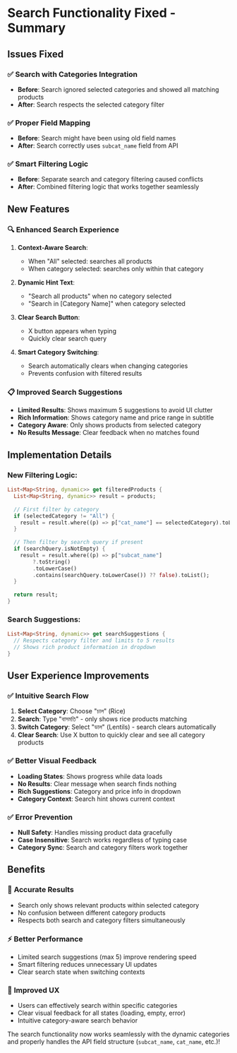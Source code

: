 # Search Functionality Fixed - Summary

## Issues Fixed

### ✅ **Search with Categories Integration**
- **Before**: Search ignored selected categories and showed all matching products
- **After**: Search respects the selected category filter

### ✅ **Proper Field Mapping**
- **Before**: Search might have been using old field names  
- **After**: Search correctly uses `subcat_name` field from API

### ✅ **Smart Filtering Logic**
- **Before**: Separate search and category filtering caused conflicts
- **After**: Combined filtering logic that works together seamlessly

## New Features

### 🔍 **Enhanced Search Experience**
1. **Context-Aware Search**: 
   - When "All" selected: searches all products
   - When category selected: searches only within that category

2. **Dynamic Hint Text**:
   - "Search all products" when no category selected
   - "Search in [Category Name]" when category selected

3. **Clear Search Button**: 
   - X button appears when typing
   - Quickly clear search query

4. **Smart Category Switching**:
   - Search automatically clears when changing categories
   - Prevents confusion with filtered results

### 📋 **Improved Search Suggestions**
- **Limited Results**: Shows maximum 5 suggestions to avoid UI clutter
- **Rich Information**: Shows category name and price range in subtitle
- **Category Aware**: Only shows products from selected category
- **No Results Message**: Clear feedback when no matches found

## Implementation Details

### New Filtering Logic:
```dart
List<Map<String, dynamic>> get filteredProducts {
  List<Map<String, dynamic>> result = products;
  
  // First filter by category
  if (selectedCategory != "All") {
    result = result.where((p) => p["cat_name"] == selectedCategory).toList();
  }
  
  // Then filter by search query if present
  if (searchQuery.isNotEmpty) {
    result = result.where((p) => p["subcat_name"]
        ?.toString()
        .toLowerCase()
        .contains(searchQuery.toLowerCase()) ?? false).toList();
  }
  
  return result;
}
```

### Search Suggestions:
```dart
List<Map<String, dynamic>> get searchSuggestions {
  // Respects category filter and limits to 5 results
  // Shows rich product information in dropdown
}
```

## User Experience Improvements

### ✅ **Intuitive Search Flow**
1. **Select Category**: Choose "চাল" (Rice)
2. **Search**: Type "বাসমতি" - only shows rice products matching
3. **Switch Category**: Select "ডাল" (Lentils) - search clears automatically
4. **Clear Search**: Use X button to quickly clear and see all category products

### ✅ **Better Visual Feedback**
- **Loading States**: Shows progress while data loads
- **No Results**: Clear message when search finds nothing
- **Rich Suggestions**: Category and price info in dropdown
- **Category Context**: Search hint shows current context

### ✅ **Error Prevention**
- **Null Safety**: Handles missing product data gracefully
- **Case Insensitive**: Search works regardless of typing case
- **Category Sync**: Search and category filters work together

## Benefits

### 🎯 **Accurate Results**
- Search only shows relevant products within selected category
- No confusion between different category products
- Respects both search and category filters simultaneously

### ⚡ **Better Performance**
- Limited search suggestions (max 5) improve rendering speed
- Smart filtering reduces unnecessary UI updates
- Clear search state when switching contexts

### 👥 **Improved UX**
- Users can effectively search within specific categories
- Clear visual feedback for all states (loading, empty, error)
- Intuitive category-aware search behavior

The search functionality now works seamlessly with the dynamic categories and properly handles the API field structure (`subcat_name`, `cat_name`, etc.)!
